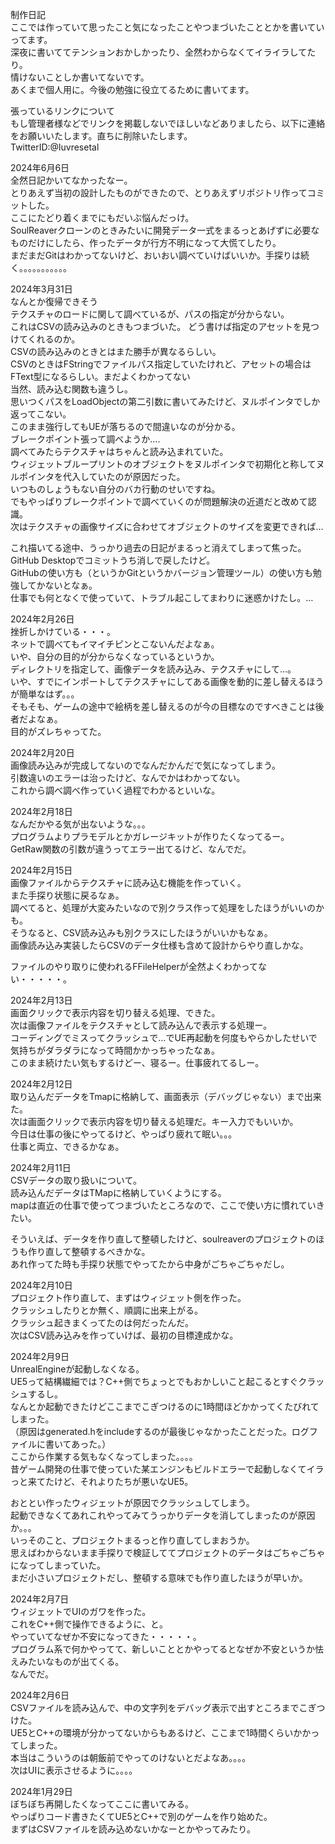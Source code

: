 制作日記  
ここでは作っていて思ったこと気になったことやつまづいたこととかを書いていってます。  
深夜に書いててテンションおかしかったり、全然わからなくてイライラしてたり。    
情けないことしか書いてないです。     
あくまで個人用に。今後の勉強に役立てるために書いてます。  
  
張っているリンクについて  
もし管理者様などでリンクを掲載しないでほしいなどありましたら、以下に連絡をお願いいたします。直ちに削除いたします。  
TwitterID:@luvresetal  

2024年6月6日  
全然日記かいてなかったなー。  
とりあえず当初の設計したものができたので、とりあえずリポジトリ作ってコミットした。  
ここにたどり着くまでにもだいぶ悩んだっけ。  
SoulReaverクローンのときみたいに開発データ一式をまるっとあげずに必要なものだけにしたら、作ったデータが行方不明になって大慌てしたり。  
まだまだGitはわかってないけど、おいおい調べていけばいいか。手探りは続く。。。。。。。。。。。  
  
2024年3月31日  
なんとか復帰できそう  
テクスチャのロードに関して調べているが、パスの指定が分からない。  
これはCSVの読み込みのときもつまづいた。 
どう書けば指定のアセットを見つけてくれるのか。  
CSVの読み込みのときとはまた勝手が異なるらしい。  
CSVのときはFStringでファイルパス指定していたけれど、アセットの場合はFText型になるらしい。まだよくわかってない  
当然、読み込む関数も違うし。   
思いつくパスをLoadObject<UTexture2D>の第二引数に書いてみたけど、ヌルポインタでしか返ってこない。  
このまま強行してもUEが落ちるので間違いなのが分かる。  
ブレークポイント張って調べようか….  
調べてみたらテクスチャはちゃんと読み込まれていた。  
ウィジェットブループリントのオブジェクトをヌルポインタで初期化と称してヌルポインタを代入していたのが原因だった。  
いつものしょうもない自分のバカ行動のせいですね。  
でもやっぱりブレークポイントで調べていくのが問題解決の近道だと改めて認識。  
次はテクスチャの画像サイズに合わせてオブジェクトのサイズを変更できれば…  
  
これ描いてる途中、うっかり過去の日記がまるっと消えてしまって焦った。  
GitHub Desktopでコミットうち消しで戻したけど。  
GitHubの使い方も（というかGitというかバージョン管理ツール）の使い方も勉強してかないとなぁ。  
仕事でも何となくで使っていて、トラブル起こしてまわりに迷惑かけたし。…  
  
2024年2月26日  
挫折しかけている・・・。  
ネットで調べてもイマイチピンとこないんだよなぁ。  
いや、自分の目的が分からなくなっているというか。  
ディレクトリを指定して、画像データを読み込み、テクスチャにして…。  
いや、すでにインポートしてテクスチャにしてある画像を動的に差し替えるほうが簡単なはず。。。  
そもそも、ゲームの途中で絵柄を差し替えるのが今の目標なのですべきことは後者だよなぁ。  
目的がズレちゃってた。  
  
2024年2月20日  
画像読み込みが完成してないのでなんだかんだで気になってしまう。  
引数違いのエラーは治ったけど、なんでかはわかってない。  
これから調べ調べ作っていく過程でわかるといいな。  
  
2024年2月18日  
なんだかやる気が出ないような。。。    
プログラムよりプラモデルとかガレージキットが作りたくなってるー。  
GetRaw関数の引数が違うってエラー出てるけど、なんでだ。  
  
2024年2月15日  
画像ファイルからテクスチャに読み込む機能を作っていく。  
また手探り状態に戻るなぁ。  
調べてると、処理が大変みたいなので別クラス作って処理をしたほうがいいのかも。  
そうなると、CSV読み込みも別クラスにしたほうがいいかもなぁ。  
画像読み込み実装したらCSVのデータ仕様も含めて設計からやり直しかな。  

ファイルのやり取りに使われるFFileHelperが全然よくわかってない・・・・・。    
  
2024年2月13日   
画面クリックで表示内容を切り替える処理、できた。  
次は画像ファイルをテクスチャとして読み込んで表示する処理ー。  
コーディングでミスってクラッシュで…でUE再起動を何度もやらかしたせいで気持ちがダラダラになって時間かかっちゃったなぁ。  
このまま続けたい気もするけどー、寝るー。仕事疲れてるしー。  
  
2024年2月12日   
取り込んだデータをTmapに格納して、画面表示（デバッグじゃない）まで出来た。  
次は画面クリックで表示内容を切り替える処理だ。キー入力でもいいか。  
今日は仕事の後にやってるけど、やっぱり疲れて眠い。。。  
仕事と両立、できるかなぁ。  
  
2024年2月11日   
CSVデータの取り扱いについて。  
読み込んだデータはTMapに格納していくようにする。  
mapは直近の仕事で使ってつまづいたところなので、ここで使い方に慣れていきたい。  
  
そういえば、データを作り直して整頓したけど、soulreaverのプロジェクトのほうも作り直して整頓するべきかな。  
あれ作ってた時も手探り状態でやってたから中身がごちゃごちゃだし。  
  
2024年2月10日  
プロジェクト作り直して、まずはウィジェット側を作った。  
クラッシュしたりとか無く、順調に出来上がる。  
クラッシュ起きまくってたのは何だったんだ。  
次はCSV読み込みを作っていけば、最初の目標達成かな。  
  
2024年2月9日  
UnrealEngineが起動しなくなる。  
UE5って結構繊細では？C++側でちょっとでもおかしいこと起こるとすぐクラッシュするし。  
なんとか起動できたけどここまでこぎつけるのに1時間ほどかかってくたびれてしまった。  
（原因はgenerated.hをincludeするのが最後じゃなかったことだった。ログファイルに書いてあった。）  
ここから作業する気もなくなってしまった。。。。  
昔ゲーム開発の仕事で使っていた某エンジンもビルドエラーで起動しなくてイラっと来てたけど、それよりたちが悪いなUE5。  

おととい作ったウィジェットが原因でクラッシュしてしまう。  
起動できなくてあれこれやってみてうっかりデータを消してしまったのが原因か。。。  
いっそのこと、プロジェクトまるっと作り直してしまおうか。  
思えばわからないまま手探りで検証しててプロジェクトのデータはごちゃごちゃになってしまっていた。  
まだ小さいプロジェクトだし、整頓する意味でも作り直したほうが早いか。  
  
2024年2月7日  
ウィジェットでUIのガワを作った。  
これをC++側で操作できるように、と。  
やっていてなぜか不安になってきた・・・・・。  
プログラム系で何かやってて、新しいこととかやってるとなぜか不安というか怯えみたいなものが出てくる。  
なんでだ。  
  
2024年2月6日  
CSVファイルを読み込んで、中の文字列をデバッグ表示で出すところまでこぎつけた。  
UE5とC++の環境が分かってないからもあるけど、ここまで1時間くらいかかってしまった。  
本当はこういうのは朝飯前でやってのけないとだよなあ。。。。  
次はUIに表示させるように。。。。
  
2024年1月29日  
ぼちぼち再開したくなってここに書いてみる。  
やっぱりコード書きたくてUE5とC++で別のゲームを作り始めた。  
まずはCSVファイルを読み込めないかなーとかやってみたり。  

